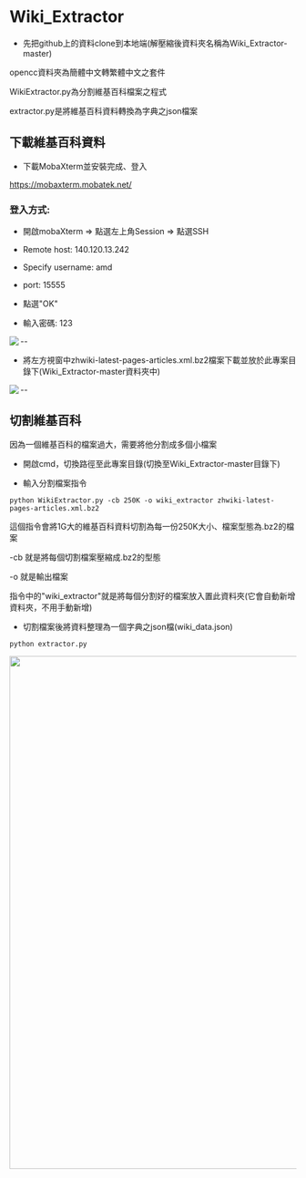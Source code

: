# Wiki_Extractor

* 先把github上的資料clone到本地端(解壓縮後資料夾名稱為Wiki_Extractor-master)

opencc資料夾為簡體中文轉繁體中文之套件

WikiExtractor.py為分割維基百科檔案之程式

extractor.py是將維基百科資料轉換為字典之json檔案

## 下載維基百科資料

* 下載MobaXterm並安裝完成、登入

https://mobaxterm.mobatek.net/ 

### 登入方式: 

* 開啟mobaXterm => 點選左上角Session => 點選SSH  

* Remote host: 140.120.13.242

* Specify username: amd

* port: 15555

* 點選"OK"

* 輸入密碼: 123


<img src="https://i.imgur.com/Y9lolhT.jpg" align="left"/>

--

* 將左方視窗中zhwiki-latest-pages-articles.xml.bz2檔案下載並放於此專案目錄下(Wiki_Extractor-master資料夾中)

<img src="https://i.imgur.com/JiYPVNG.jpg" align="left"/>

--

## 切割維基百科

因為一個維基百科的檔案過大，需要將他分割成多個小檔案

* 開啟cmd，切換路徑至此專案目錄(切換至Wiki_Extractor-master目錄下)

* 輸入分割檔案指令

``` 
python WikiExtractor.py -cb 250K -o wiki_extractor zhwiki-latest-pages-articles.xml.bz2
```

這個指令會將1G大的維基百科資料切割為每一份250K大小、檔案型態為.bz2的檔案

-cb 就是將每個切割檔案壓縮成.bz2的型態

-o 就是輸出檔案

指令中的"wiki_extractor"就是將每個分割好的檔案放入置此資料夾(它會自動新增資料夾，不用手動新增)

* 切割檔案後將資料整理為一個字典之json檔(wiki_data.json)
``` 
python extractor.py
```

<img src="https://i.imgur.com/8Xk3rIr.jpg" width="900px"/>




